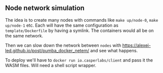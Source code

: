 Node network simulation
-----------------------

The idea is to create many nodes with commands like `make up/node-0`, `make up/node-1` etc. Each will have the same configuration as `template/Dockerfile` by having a symlink. The containers would all be on the same network.

Then we can slow down the network between `nodes` with https://alexei-led.github.io/post/pumba_docker_netem/ and see what happens.

To deploy we'll have to `docker run io.casperlabs/client` and pass it the WASM files. Will need a shell script wrapper.
